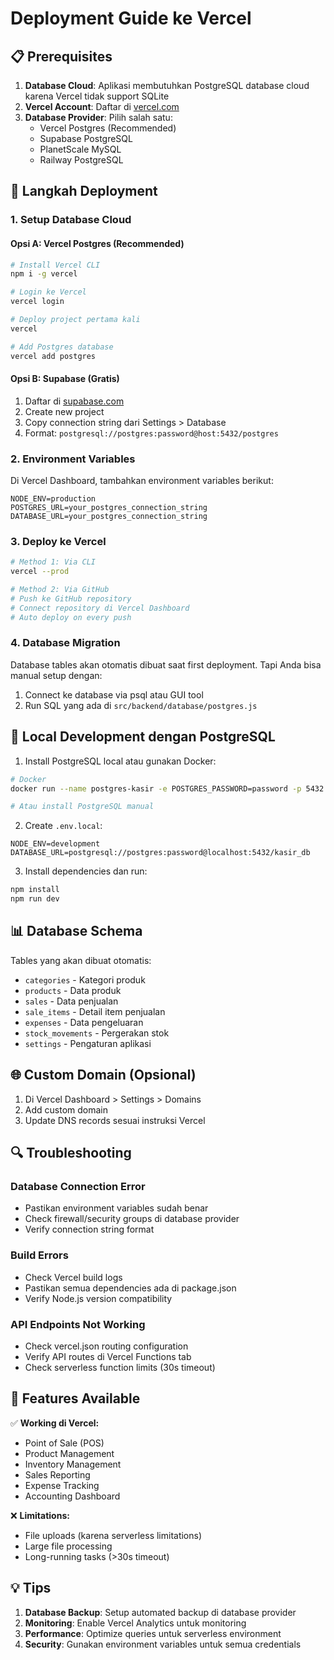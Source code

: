 # Deployment Guide ke Vercel

## 📋 Prerequisites

1. **Database Cloud**: Aplikasi membutuhkan PostgreSQL database cloud karena Vercel tidak support SQLite
2. **Vercel Account**: Daftar di [vercel.com](https://vercel.com)
3. **Database Provider**: Pilih salah satu:
   - Vercel Postgres (Recommended)
   - Supabase PostgreSQL
   - PlanetScale MySQL
   - Railway PostgreSQL

## 🚀 Langkah Deployment

### 1. Setup Database Cloud

#### Opsi A: Vercel Postgres (Recommended)
```bash
# Install Vercel CLI
npm i -g vercel

# Login ke Vercel
vercel login

# Deploy project pertama kali
vercel

# Add Postgres database
vercel add postgres
```

#### Opsi B: Supabase (Gratis)
1. Daftar di [supabase.com](https://supabase.com)
2. Create new project
3. Copy connection string dari Settings > Database
4. Format: `postgresql://postgres:password@host:5432/postgres`

### 2. Environment Variables

Di Vercel Dashboard, tambahkan environment variables berikut:

```
NODE_ENV=production
POSTGRES_URL=your_postgres_connection_string
DATABASE_URL=your_postgres_connection_string
```

### 3. Deploy ke Vercel

```bash
# Method 1: Via CLI
vercel --prod

# Method 2: Via GitHub
# Push ke GitHub repository
# Connect repository di Vercel Dashboard
# Auto deploy on every push
```

### 4. Database Migration

Database tables akan otomatis dibuat saat first deployment.
Tapi Anda bisa manual setup dengan:

1. Connect ke database via psql atau GUI tool
2. Run SQL yang ada di `src/backend/database/postgres.js`

## 🔧 Local Development dengan PostgreSQL

1. Install PostgreSQL local atau gunakan Docker:
```bash
# Docker
docker run --name postgres-kasir -e POSTGRES_PASSWORD=password -p 5432:5432 -d postgres

# Atau install PostgreSQL manual
```

2. Create `.env.local`:
```
NODE_ENV=development
DATABASE_URL=postgresql://postgres:password@localhost:5432/kasir_db
```

3. Install dependencies dan run:
```bash
npm install
npm run dev
```

## 📊 Database Schema

Tables yang akan dibuat otomatis:
- `categories` - Kategori produk
- `products` - Data produk
- `sales` - Data penjualan
- `sale_items` - Detail item penjualan
- `expenses` - Data pengeluaran
- `stock_movements` - Pergerakan stok
- `settings` - Pengaturan aplikasi

## 🌐 Custom Domain (Opsional)

1. Di Vercel Dashboard > Settings > Domains
2. Add custom domain
3. Update DNS records sesuai instruksi Vercel

## 🔍 Troubleshooting

### Database Connection Error
- Pastikan environment variables sudah benar
- Check firewall/security groups di database provider
- Verify connection string format

### Build Errors
- Check Vercel build logs
- Pastikan semua dependencies ada di package.json
- Verify Node.js version compatibility

### API Endpoints Not Working
- Check vercel.json routing configuration
- Verify API routes di Vercel Functions tab
- Check serverless function limits (30s timeout)

## 📱 Features Available

✅ **Working di Vercel:**
- Point of Sale (POS)
- Product Management
- Inventory Management
- Sales Reporting
- Expense Tracking
- Accounting Dashboard

❌ **Limitations:**
- File uploads (karena serverless limitations)
- Large file processing
- Long-running tasks (>30s timeout)

## 💡 Tips

1. **Database Backup**: Setup automated backup di database provider
2. **Monitoring**: Enable Vercel Analytics untuk monitoring
3. **Performance**: Optimize queries untuk serverless environment
4. **Security**: Gunakan environment variables untuk semua credentials
